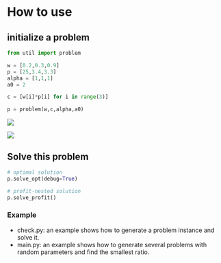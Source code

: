 # How to use

## initialize a problem

```python
from util import problem

w = [0.2,0.3,0.9]
p = [25,3.4,3.3]
alpha = [1,1,1]
a0 = 2

c = [w[i]*p[i] for i in range(3)]

p = problem(w,c,alpha,a0)
```


![](https://latex.codecogs.com/svg.image?w_i&space;=&space;e^{\alpha_i\cdot&space;v_i})

![](https://latex.codecogs.com/svg.image?c_i&space;=&space;p_i\cdot&space;w_i&space;=&space;p_i\cdot&space;e^{\alpha_i\cdot&space;v_i})

## Solve this problem

```python
# optimal solution
p.solve_opt(debug=True)

# profit-nested solution
p.solve_profit()
```

### Example

- check.py: an example shows how to generate a problem instance and solve it.
- main.py: an example shows how to generate several problems with random parameters and find the smallest ratio.